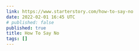 ```yaml
---
link: https://www.starterstory.com/how-to-say-no
date: 2022-02-01 16:45 UTC
# published: false
published: true
title: How To Say No
tags: []
---
```



